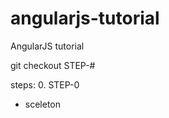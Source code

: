 angularjs-tutorial
==================

AngularJS tutorial

git checkout STEP-#

steps:
0. STEP-0
  - sceleton
